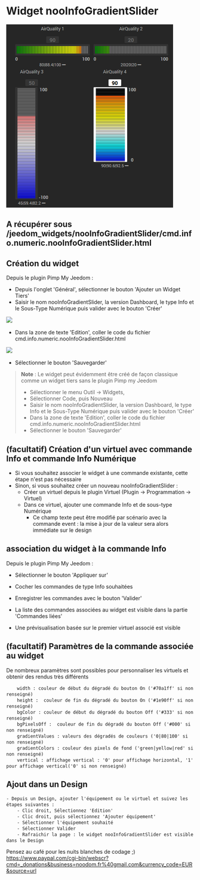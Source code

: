 # Widget nooInfoGradientSlider

![](doc/images/nooInfoGradientSlider.png)

## A récupérer sous /jeedom_widgets/nooInfoGradientSlider/cmd.info.numeric.nooInfoGradientSlider.html

## Création du widget

Depuis le plugin Pimp My Jeedom :

- Depuis l'onglet 'Général', sélectionner le bouton 'Ajouter un Widget Tiers'
- Saisir le nom nooInfoGradientSlider, la version Dashboard, le type Info et le Sous-Type Numérique puis valider avec le bouton 'Créer'

![](../nooSlider/doc/images/pimpWidgetCreation.png)

- Dans la zone de texte 'Edition', coller le code du fichier cmd.info.numeric.nooInfoGradientSlider.html

![](../nooSlider/doc/images/pimpCodeAdd.png)

- Sélectionner le bouton 'Sauvegarder'

> **Note** : Le widget peut évidemment être créé de façon classique comme un widget tiers sans le plugin Pimp my Jeedom
>
> - Sélectionner le menu Outil -> Widgets,
> - Sélectionner Code, puis Nouveau
> - Saisir le nom nooInfoGradientSlider, la version Dashboard, le type Info et le Sous-Type Numérique puis valider avec le bouton 'Créer'
> - Dans la zone de texte 'Edition', coller le code du fichier cmd.info.numeric.nooInfoGradientSlider.html
> - Sélectionner le bouton 'Sauvegarder'

## (facultatif) Création d'un virtuel avec commande Info et commande Info Numérique

- Si vous souhaitez associer le widget à une commande existante, cette étape n'est pas nécessaire
- Sinon, si vous souhaitez créer un nouveau nooInfoGradientSlider :
  - Créer un virtuel depuis le plugin Virtuel (Plugin -> Programmation -> Virtuel)
  - Dans ce virtuel, ajouter une commande Info et de sous-type Numérique
    - Ce champ texte peut être modifié par scénario avec la commande event : la mise à jour de la valeur sera alors immédiate sur le design

## association du widget à la commande Info

Depuis le plugin Pimp My Jeedom :

- Sélectionner le bouton 'Appliquer sur'
- Cocher les commandes de type Info souhaitées
- Enregistrer les commandes avec le bouton 'Valider'

- La liste des commandes associées au widget est visible dans la partie 'Commandes liées'
- Une prévisualisation basée sur le premier virtuel associé est visible

## (facultatif) Paramètres de la commande associée au widget

De nombreux paramètres sont possibles pour personnaliser les virtuels et obtenir des rendus très différents

        width : couleur de début du dégradé du bouton On ('#70a1ff' si non renseigné)
        height :  couleur de fin du dégradé du bouton On ('#1e90ff' si non renseigné)
        bgColor : couleur de début du dégradé du bouton Off ('#333' si non renseigné)
        bgPixelsOff :  couleur de fin du dégradé du bouton Off ('#000' si non renseigné)
        gradientValues : valeurs des dégradés de couleurs ('0|80|100' si non renseigné)
        gradientColors : couleur des pixels de fond ('green|yellow|red' si non renseigné)
        vertical : affichage vertical : '0' pour affichage horizontal, '1' pour affichage vertical('0' si non renseigné)

## Ajout dans un Design

    - Depuis un Design, ajouter l'équipement ou le virtuel et suivez les étapes suivantes :
    	- Clic droit, Sélectionnez 'Edition'
    	- Clic droit, puis sélectionnez 'Ajouter équipement'
    	- Sélectionner l'équipement souhaité
    	- Sélectionner Valider
    	- Rafraichir la page : le widget nooInfoGradientSlider est visible dans le Design

Pensez au café pour les nuits blanches de codage ;) https://www.paypal.com/cgi-bin/webscr?cmd=_donations&business=noodom.fr%40gmail.com&currency_code=EUR&source=url
